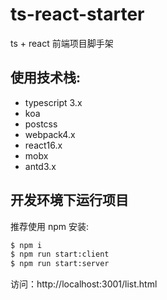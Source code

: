 <!--
 * @description: 
 * @author: tracyqiu
 * @LastEditors: tracyqiu
 * @LastEditTime: 2019-08-23 16:25:30
 -->
# ts-react-starter

ts + react 前端项目脚手架

## 使用技术栈:

* typescript 3.x
* koa
* postcss
* webpack4.x
* react16.x
* mobx
* antd3.x

## 开发环境下运行项目

推荐使用 npm 安装:

```bash
$ npm i
$ npm run start:client
$ npm run start:server
```

访问：http://localhost:3001/list.html
